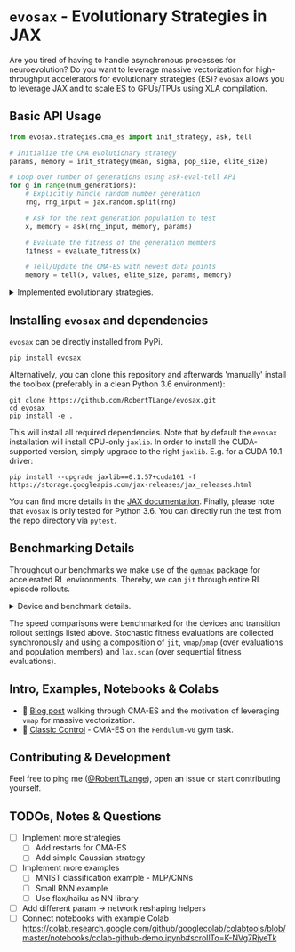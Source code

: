 # `evosax` - Evolutionary Strategies in JAX

Are you tired of having to handle asynchronous processes for neuroevolution? Do you want to leverage massive vectorization for high-throughput accelerators for evolutionary strategies (ES)? `evosax` allows you to leverage JAX and to scale ES to GPUs/TPUs using XLA compilation.

## Basic API Usage

```python
from evosax.strategies.cma_es import init_strategy, ask, tell

# Initialize the CMA evolutionary strategy
params, memory = init_strategy(mean, sigma, pop_size, elite_size)

# Loop over number of generations using ask-eval-tell API
for g in range(num_generations):
    # Explicitly handle random number generation
    rng, rng_input = jax.random.split(rng)

    # Ask for the next generation population to test
    x, memory = ask(rng_input, memory, params)

    # Evaluate the fitness of the generation members
    fitness = evaluate_fitness(x)

    # Tell/Update the CMA-ES with newest data points
    memory = tell(x, values, elite_size, params, memory)
```

<details><summary>
Implemented evolutionary strategies.

</summary>

| Strategy | Reference | Implemented | Source Code | Example |
| --- | --- | --- | --- | --- |
| Classic Control | `Pendulum-v0` | :heavy_check_mark:  | :heavy_check_mark: |
</details>


## Installing `evosax` and dependencies

`evosax` can be directly installed from PyPi.

```
pip install evosax
```

Alternatively, you can clone this repository and afterwards 'manually' install the toolbox (preferably in a clean Python 3.6 environment):

```
git clone https://github.com/RobertTLange/evosax.git
cd evosax
pip install -e .
```

This will install all required dependencies. Note that by default the `evosax` installation will install CPU-only `jaxlib`. In order to install the CUDA-supported version, simply upgrade to the right `jaxlib`. E.g. for a CUDA 10.1 driver:

```
pip install --upgrade jaxlib==0.1.57+cuda101 -f https://storage.googleapis.com/jax-releases/jax_releases.html
```

You can find more details in the [JAX documentation](https://github.com/google/jax#installation). Finally, please note that `evosax` is only tested for Python 3.6. You can directly run the test from the repo directory via `pytest`.

## Benchmarking Details

Throughout our benchmarks we make use of the [`gymnax`](https://github.com/RobertTLange/gymnax) package for accelerated RL environments. Thereby, we can `jit` through entire RL episode rollouts.

<details> <summary>
  Device and benchmark details.

</summary>

| Name | Framework | Description | Device | Steps in Ep. | Number of Ep. |
| --- | --- | --- | --- | --- | --- |
CPU-STEP-GYM | OpenAI gym/NumPy | Single transition |2,7 GHz Intel Core i7| 1 | - |
</details>


The speed comparisons were benchmarked for the devices and transition rollout settings listed above. Stochastic fitness evaluations are collected synchronously and using a composition of `jit`, `vmap`/`pmap` (over evaluations and population members) and `lax.scan` (over sequential fitness evaluations).


## Intro, Examples, Notebooks & Colabs
* :book: [Blog post](https://roberttlange.github.io/posts/2020/12/neuroevolution-in-jax/) walking through CMA-ES and the motivation of leveraging `vmap` for massive vectorization.
* :notebook: [Classic Control](examples/classic_control.ipynb) - CMA-ES on the `Pendulum-v0` gym task.


## Contributing & Development

Feel free to ping me ([@RobertTLange](https://twitter.com/RobertTLange)), open an issue or start contributing yourself.

## TODOs, Notes & Questions
- [ ] Implement more strategies
    - [ ] Add restarts for CMA-ES
    - [ ] Add simple Gaussian strategy
- [ ] Implement more examples
    - [ ] MNIST classification example - MLP/CNNs
    - [ ] Small RNN example
    - [ ] Use flax/haiku as NN library
- [ ] Add different param -> network reshaping helpers
- [ ] Connect notebooks with example Colab https://colab.research.google.com/github/googlecolab/colabtools/blob/master/notebooks/colab-github-demo.ipynb#scrollTo=K-NVg7RjyeTk
